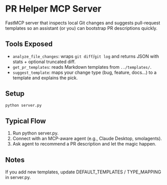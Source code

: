 # PR Helper MCP Server

FastMCP server that inspects local Git changes and suggests pull-request templates so an assistant (or you) can bootstrap PR descriptions quickly.

## Tools Exposed

- `analyze_file_changes`: wraps `git diff`/`git log` and returns JSON with stats + optional truncated diff.
- `get_pr_templates`: reads Markdown templates from `../templates/`.
- `suggest_template`: maps your change type (bug, feature, docs…) to a template and explains the pick.

## Setup

```bash
python server.py
```


## Typical Flow
1. Run python server.py.
2. Connect with an MCP-aware agent (e.g., Claude Desktop, smolagents).
3. Ask agent to recommend a PR description and let the magic happen.


## Notes
If you add new templates, update DEFAULT_TEMPLATES / TYPE_MAPPING in server.py.
